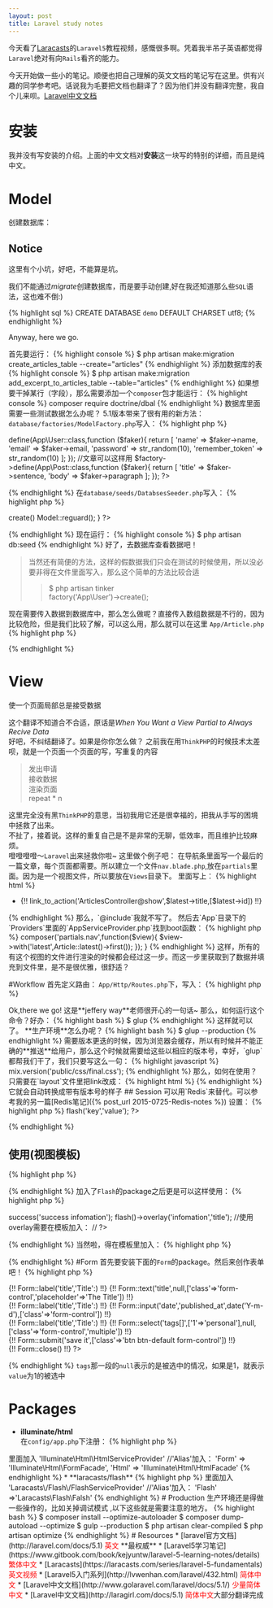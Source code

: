 ```yaml
---
layout: post
title: Laravel study notes
---
```


今天看了[Laracasts](http://laracasts)的`Laravel5`教程视频，感慨很多啊。凭着我半吊子英语都觉得`Laravel`绝对有向`Rails`看齐的能力。   

今天开始做一些小的笔记。顺便也把自己理解的英文文档的笔记写在这里。供有兴趣的同学参考吧。话说我为毛要把文档也翻译了？因为他们并没有翻译完整，我自个儿来呗。[Laravel中文文档](http://golaravel.com)

# 安装

我并没有写安装的介绍。上面的中文文档对**安装**这一块写的特别的详细，而且是纯中文。

# Model

创建数据库：
## Notice
这里有个小坑，好吧，不能算是坑。

我们不能通过*migrate*创建数据库，而是要手动创建,好在我还知道那么些`SQL`语法，这也难不倒:)

{% highlight sql %}
CREATE DATABASE `demo` DEFAULT CHARSET utf8;
{% endhighlight %}

Anyway, here we go.

首先要运行：
{% highlight console %}
$ php artisan make:migration create_articles_table --create="articles"
{% endhighlight %}
添加数据库的表
{% highlight console %}
$ php artisan make:migration add_excerpt_to_articles_table --table="articles"
{% endhighlight %}
如果想要干掉某行（字段），那么需要添加一个`composer`包才能运行：
{% highlight console %}
composer require doctrine/dbal
{% endhighlight %}
数据库里面需要一些测试数据怎么办呢？
5.1版本带来了很有用的新方法：
`database/factories/ModelFactory.php`写入：
{% highlight php %}
<?php 
$factory->define(App\User::class,function ($faker){
	return [
		'name'           => $faker->name,
		'email'          => $faker->email,
		'password'       => str_random(10),
		'remember_token' => str_random(10)
	];
});
//文章可以这样用
$factory->define(App\Post::class,function ($faker){
	return [
		'title' => $faker->sentence,
		'body'  => $faker->paragraph
	];
});
?>
{% endhighlight %}
在`database/seeds/DatabsesSeeder.php`写入：
{% highlight php %}
<?php
use App\User;
public function run (){
	Model::unguard();
	User::truncate();
	factory(User::class,50)->create()
	Model::reguard();
}
?>
{% endhighlight %}
现在运行：
{% highlight console %}
$ php artisan db:seed
{% endhighlight %}
好了，去数据库查看数据吧！

> 当然还有简便的方法，这样的假数据我们只会在测试的时候使用，所以没必要非得在文件里面写入，那么这个简单的方法比较合适   
>> $ php artisan tinker   
>> factory('App\User')->create();

现在需要传入数据到数据库中，那么怎么做呢？直接传入数组数据是不行的，因为比较危险，但是我们比较了解，可以这么用，那么就可以在这里
`App/Article.php`
{% highlight php %}
<?php
class Article extends Model{
    protected $fillable = [
        'title',
        'body',
        'published_at'
    ];
}
?>
{% endhighlight %}

# View

使一个页面局部总是接受数据

这个翻译不知道合不合适，原话是*When You Want a View Partial to Always Recive Data*   
好吧，不纠结翻译了。如果是你你怎么做？
之前我在用`ThinkPHP`的时候技术太差呗，就是一个页面一个页面的写，写重复的内容 

> 发出申请   
> 接收数据   
> 渲染页面   
> repeat \* n      

这里完全没有黑`ThinkPHP`的意思，当初我用它还是很幸福的，把我从手写的困境中拯救了出来。   
不扯了，接着说。这样的重复自己是不是非常的无聊，低效率，而且维护比较麻烦。   
噔噔噔噔～`Laravel`出来拯救你啦~
这里做个例子吧：
在导航条里面写一个最后的一篇文章，每个页面都需要。所以建立一个文件`nav.blade.php`,放在`partials`里面。因为是一个视图文件，所以要放在`Views`目录下。
里面写上：
{% highlight html %}
<ul>
	<li>{!! link_to_action('ArticlesController@show',$latest->title,[$latest->id]) !!}</li>
</ul>
{% endhighlight %}
那么，`@include`我就不写了。   
然后去`App`目录下的`Providers`里面的`AppServiceProvider.php`找到boot函数：
{% highlight php %}
<?php
public function boot(){
	view()->composer('partials.nav',function($view){
			$view->with('latest',Article::latest()->first());
		});
}
{% endhighlight %}
这样，所有的有这个视图的文件进行渲染的时候都会经过这一步。而这一步里获取到了数据并填充到文件里，是不是很优雅，很舒适？

#Workflow
首先定义路由：
`App/Http/Routes.php`下，写入：
{% highlight php %}
<?php
Route::resource('/article','ArticlesController');
{% endhighlight %}
那么，创建控制器：
{% highlight console %}
$ php artisan make:controller ArticlesController
{% endhighlight %}
之后是去`Controller`里面写点儿东西：


#Assets
刚好看到Assets，先稍微写一下：
`Laravel`使用[gulp](http://gulpjs.com)来对整理前端依赖的。首先要先把gulp依赖下载下来。
{% highlight bash %}
$ npm install
# 国内的网络环境你懂的，当然也可以用
$ cnpm install
{% endhighlight %}
然后在`glupfile.js`中写这样的东西：
{% highlight javascript %}
var elixir = require('laravel-elixir');
elixir(function(mix){
	mix.sass('app.scss').coffee;
	mix.styles([
		'vendor/normalize.css',
		'app.css'
	],'public/output/final.css','public/css');
	mix.scripts([
		'vendor/jquery.js',
		'app.js'
	],'public/output/final.js','public/js');
})
{% endhighlight %}
好了，那么都是什么意思呢？`mix`是mixin的意思哦，第二行首先是把[Sass](http://sass-lang.com)编译成`css`，[CoffeeScript](http://coffee-script.org)编译成`Javascript`，是吧^_^   
然后是混合选定的css文件，怎么选呢？**min.style**的三个参数分别是**被混合的文件名**，**混合后的生成地址**，**被混合文件的所在目录**   
那么同理，`mix.scripts`也是混合喽~   

> Ok,there we go!   

这是**jeffery way**老师很开心的一句话~   

那么，如何运行这个命令？好办：
{% highlight bash %}
$ glup
{% endhighlight %}
这样就可以了。   
**生产环境**怎么办呢？
{% highlight bash %}
$ glup --production
{% endhighlight %}
需要版本更迭的时候，因为浏览器会缓存，所以有时候并不能正确的**推送**给用户，那么这个时候就需要给这些以相应的版本号，幸好，`glup`都帮我们干了，我们只要写这么一句：
{% highlight javascript %}
mix.version('public/css/final.css');
{% endhighlight %}
那么，如何在使用？   
只需要在`layout`文件里把link改成：
{% highlight html %}
<link rel="stylesheet" href="{ { clixir('css/final.css') } }">
{% endhighlight %}
它就会自动转换成带有版本号的样子

## Session

可以用`Redis`来替代。可以参考我的另一篇[Redis笔记]({% post_url 2015-0725-Redis-notes %})

设置：
{% highlight php %}
<?php 
\Session::flash('key','value');
//或者：
\Session::put('key','value');

//前面使用use Session;了也可以这样
session()->flash('key','value');
?>
{% endhighlight %}
## 使用(视图模板)
{% highlight php %}
<?php 
@if (Session::has('key'))
	{ { Session::get('key') } }
@endif
?>
{% endhighlight %}
加入了`Flash`的package之后更是可以这样使用：
{% highlight php %}
<?php 
flash('Hello World');
flash()->success('success infomation');
flash()->overlay('infomation','title');
//使用overlay需要在模板加入：
//<script>$('#flash-overlay-modal').modal()</script>
?>
{% endhighlight %}
当然啦，得在模板里加入：
{% highlight php %}
<?php
@include ('flash::message')
?>
{% endhighlight %}
#Form
首先要安装下面的`Form`的package。然后来创作表单吧！
{% highlight php %}
<?php 
{!! Form::open()  !!}
	<div class="form-group">
		{!! Form::label('title','Title':) !!}
		{!! Form::text('title',null,['class'=>'form-control','placeholder'=>'The Title']) !!}
	</div>
	<div class="form-group">
		{!! Form::label('title','Title':) !!}
		{!! Form::input('date','published_at',date('Y-m-d'),['class'=>'form-control']) !!}
	</div>
	<div class="form-group">
		{!! Form::label('title','Title':) !!}
		{!! Form::select('tags[]',['1'=>'personal'],null,['class'=>'form-control','multiple']) !!}
	</div>
	<div class="form-group">
		{!! Form::submit('save it',['class'=>'btn btn-default form-control']) !!}
	</div>
{!! Form::close() !!}
?>
{% endhighlight %}
`tags`那一段的`null`表示的是被选中的情况，如果是1，就表示`value`为1的被选中



# Packages
* **illuminate/html**   
在`config/app.php`下注册：
{% highlight php %}
<?php 
//'providers'=>里面加入
'Illuminate\Html\HtmlServiceProvider'
//'Alias'加入：
'Form' => 'Illuminate\Html\FormFacade',
'Html' => 'Illuminate\Html\HtmlFacade'
{% endhighlight %}

* **laracasts/flash**   
{% highlight php %}
<?php 
//'providers'=>里面加入
'Laracasts\/Flash\/FlashServiceProvider'
//'Alias'加入：
'Flash' =>'Laracasts\Flash\Falsh'
{% endhighlight %}

# Production

生产环境还是得做一些操作的，比如关掉调试模式
,以下这些就是需要注意的地方。
{% highlight bash %}
$ composer install --optimize-autoloader
$ composer dump-autoload --optimize

$ gulp --production
$ php artisan clear-compiled
$ php artisan optimize
{% endhighlight %}

# Resources
* [laravel官方文档](http://laravel.com/docs/5.1)  <span style="color:red">英文</span>  **最权威**

* [Laravel5学习笔记](https://www.gitbook.com/book/kejyuntw/laravel-5-learning-notes/details)  <span style="color:red">繁体中文</span>

* [Laracasts](https://laracasts.com/series/laravel-5-fundamentals)  <span style="color:red">英文视频</span>

* [Laravel5入门系列](http://lvwenhan.com/laravel/432.html)  <span style="color:red">简体中文</span>

* [Laravel中文文档](http://www.golaravel.com/laravel/docs/5.1/)  <span style="color:red">少量简体中文</span>

* [Laravel中文文档](http://laragirl.com/docs/5.1)  <span style="color:red">简体中文</span>大部分翻译完成